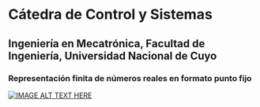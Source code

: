 
# Cátedra de Control y Sistemas

## Ingeniería en Mecatrónica, Facultad de Ingeniería, Universidad Nacional de Cuyo

### Representación finita de números reales en formato punto fijo

[![IMAGE ALT TEXT HERE](https://img.youtube.com/vi/YOUTUBE_VIDEO_ID_HERE/0.jpg)](https://www.youtube.com/watch?v=tj8w-GYj8mU)

